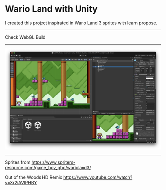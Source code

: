 # Wario Land with Unity

I created this project inspirated in
Wario Land 3 sprites with learn propose.


-----

Check WebGL Build 

------

![Screenshot](screenshot.png)

------

Sprites from https://www.spriters-resource.com/game_boy_gbc/warioland3/

Out of the Woods HD Remix
https://www.youtube.com/watch?v=Xr2iAVlPHBY